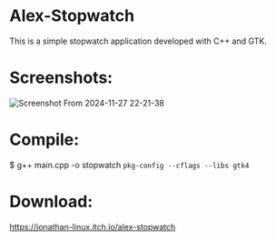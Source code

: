 # Alex-Stopwatch
This is a simple stopwatch application developed with C++ and GTK.

# Screenshots:
![Screenshot From 2024-11-27 22-21-38](https://github.com/user-attachments/assets/5276e382-9b1c-41ec-8ffa-19403a590c58)

# Compile: 
$ g++ main.cpp -o stopwatch `pkg-config --cflags --libs gtk4`

# Download:
https://jonathan-linux.itch.io/alex-stopwatch

